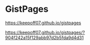# GistPages

https://keepoff07.github.io/gistpages

https://keepoff07.github.io/gistpages/?904f242a15f129abb97d2b5fda9d4d31
